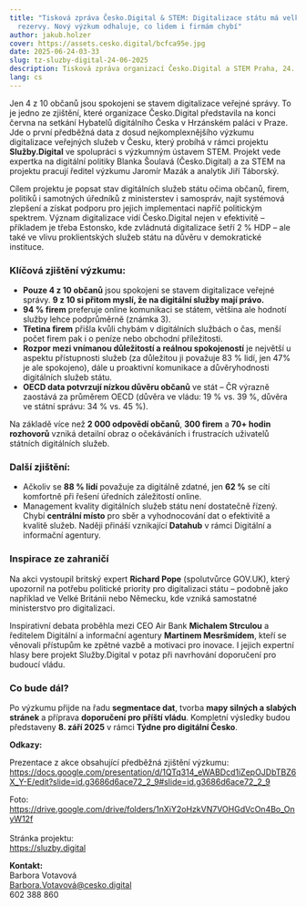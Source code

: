 ```yaml
---
title: "Tisková zpráva Česko.Digital & STEM: Digitalizace státu má velké
  rezervy. Nový výzkum odhaluje, co lidem i firmám chybí"
author: jakub.holzer
cover: https://assets.cesko.digital/bcfca95e.jpg
date: 2025-06-24-03-33
slug: tz-sluzby-digital-24-06-2025
description: Tisková zpráva organizací Česko.Digital a STEM Praha, 24. června 2025
lang: cs
---
```

Jen 4 z 10 občanů jsou spokojeni se stavem digitalizace veřejné správy. To je jedno ze zjištění, které organizace Česko.Digital představila na konci června na setkání Hybatelů digitálního Česka v Hrzánském paláci v Praze. Jde o první předběžná data z dosud nejkomplexnějšího výzkumu digitalizace veřejných služeb v Česku, který probíhá v rámci projektu **Služby.Digital** ve spolupráci s výzkumným ústavem STEM. Projekt vede expertka na digitální politiky Blanka Šoulavá (Česko.Digital) a za STEM na projektu pracují ředitel výzkumu Jaromír Mazák a analytik Jiří Táborský.

Cílem projektu je popsat stav digitálních služeb státu očima občanů, firem, politiků i samotných úředníků z ministerstev i samospráv, najít systémová zlepšení a získat podporu pro jejich implementaci napříč politickým spektrem. Význam digitalizace vidí Česko.Digital nejen v efektivitě – příkladem je třeba Estonsko, kde zvládnutá digitalizace šetří 2 % HDP – ale také ve vlivu proklientských služeb státu na důvěru v demokratické instituce.

### **Klíčová zjištění výzkumu:**

* **Pouze 4 z 10 občanů** jsou spokojeni se stavem digitalizace veřejné správy. **9 z 10 si přitom myslí, že na digitální služby mají právo.**
* **94 % firem** preferuje online komunikaci se státem, většina ale hodnotí služby lehce podprůměrně (známka 3).
* **Třetina firem** přišla kvůli chybám v digitálních službách o čas, menší počet firem pak i o peníze nebo obchodní příležitosti.
* **Rozpor mezi vnímanou důležitostí a reálnou spokojeností** je největší u aspektu přístupnosti služeb (za důležitou ji považuje 83 % lidí, jen 47% je ale spokojeno), dále u proaktivní komunikace a důvěryhodnosti digitálních služeb státu.
* **OECD data potvrzují nízkou důvěru občanů** ve stát – ČR výrazně zaostává za průměrem OECD (důvěra ve vládu: 19 % vs. 39 %, důvěra ve státní správu: 34 % vs. 45 %).

Na základě více než **2 000 odpovědí občanů**, **300 firem** a **70+ hodin rozhovorů** vzniká detailní obraz o očekáváních i frustracích uživatelů státních digitálních služeb.

### **Další zjištění:**

* Ačkoliv se **88 % lidí** považuje za digitálně zdatné, jen **62 %** se cítí komfortně při řešení úředních záležitostí online.
* Management kvality digitálních služeb státu není dostatečně řízený. Chybí **centrální místo** pro sběr a vyhodnocování dat o efektivitě a kvalitě služeb. Naději přináší vznikající **Datahub** v rámci Digitální a informační agentury.

### **Inspirace ze zahraničí**

Na akci vystoupil britský expert **Richard Pope** (spolutvůrce GOV.UK), který upozornil na potřebu politické priority pro digitalizaci státu – podobně jako například ve Velké Británii nebo Německu, kde vzniká samostatné ministerstvo pro digitalizaci.

Inspirativní debata proběhla mezi CEO Air Bank **Michalem Strculou** a ředitelem Digitální a informační agentury **Martinem Mesršmídem**, kteří se věnovali přístupům ke zpětné vazbě a motivaci pro inovace. I jejich expertní hlasy bere projekt Služby.Digital v potaz při navrhování doporučení pro budoucí vládu.

### **Co bude dál?**

Po výzkumu přijde na řadu **segmentace dat**, tvorba **mapy silných a slabých stránek** a příprava **doporučení pro příští vládu**. Kompletní výsledky budou představeny **8. září 2025** v rámci **Týdne pro digitální Česko**.

**Odkazy:**

Prezentace z akce obsahující předběžná zjištění výzkumu: <https://docs.google.com/presentation/d/1QTq314_eWABDcd1iZepOJDbTBZ6X_Y-E/edit?slide=id.g3686d6ace72_2_9#slide=id.g3686d6ace72_2_9>

Foto:\
<https://drive.google.com/drive/folders/1nXiY2oHzkVN7VOHGdVcOn4Bo_OnyW12f>\
\
Stránka projektu:\
<https://sluzby.digital>

**Kontakt:**\
Barbora Votavová\
Barbora.Votavová@cesko.digital\
602 388 860
